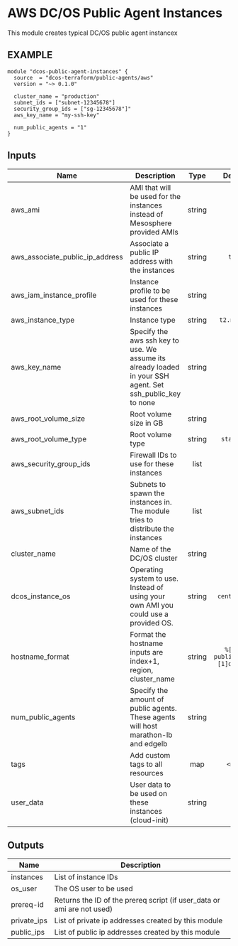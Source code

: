 AWS DC/OS Public Agent Instances
============
This module creates typical DC/OS public agent instancex

EXAMPLE
-------

```hcl
module "dcos-public-agent-instances" {
  source  = "dcos-terraform/public-agents/aws"
  version = "~> 0.1.0"

  cluster_name = "production"
  subnet_ids = ["subnet-12345678"]
  security_group_ids = ["sg-12345678"]"
  aws_key_name = "my-ssh-key"

  num_public_agents = "1"
}
```


## Inputs

| Name | Description | Type | Default | Required |
|------|-------------|:----:|:-----:|:-----:|
| aws_ami | AMI that will be used for the instances instead of Mesosphere provided AMIs | string | `` | no |
| aws_associate_public_ip_address | Associate a public IP address with the instances | string | `true` | no |
| aws_iam_instance_profile | Instance profile to be used for these instances | string | `` | no |
| aws_instance_type | Instance type | string | `t2.medium` | no |
| aws_key_name | Specify the aws ssh key to use. We assume its already loaded in your SSH agent. Set ssh_public_key to none | string | - | yes |
| aws_root_volume_size | Root volume size in GB | string | `120` | no |
| aws_root_volume_type | Root volume type | string | `standard` | no |
| aws_security_group_ids | Firewall IDs to use for these instances | list | - | yes |
| aws_subnet_ids | Subnets to spawn the instances in. The module tries to distribute the instances | list | - | yes |
| cluster_name | Name of the DC/OS cluster | string | - | yes |
| dcos_instance_os | Operating system to use. Instead of using your own AMI you could use a provided OS. | string | `centos_7.4` | no |
| hostname_format | Format the hostname inputs are index+1, region, cluster_name | string | `%[3]s-publicagent%[1]d-%[2]s` | no |
| num_public_agents | Specify the amount of public agents. These agents will host marathon-lb and edgelb | string | `1` | no |
| tags | Add custom tags to all resources | map | `<map>` | no |
| user_data | User data to be used on these instances (cloud-init) | string | `` | no |

## Outputs

| Name | Description |
|------|-------------|
| instances | List of instance IDs |
| os_user | The OS user to be used |
| prereq-id | Returns the ID of the prereq script (if user_data or ami are not used) |
| private_ips | List of private ip addresses created by this module |
| public_ips | List of public ip addresses created by this module |

